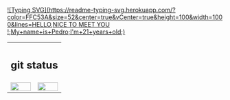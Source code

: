 [![Typing SVG](https://readme-typing-svg.herokuapp.com/?color=FFC53A&size=52&center=true&vCenter=true&height=100&width=1000&lines=HELLO,NICE TO MEET YOU !;My+name+is+Pedro;I'm+21+years+old;)](https://git.io/typing-svg)

<table>
<tr> <th colspan="2"> <h2>  git status </h2> </th> </tr>
<tr>
<td> <img width="100%" src="https://github-readme-stats.vercel.app/api?username=pedrocavalcantec&show_icons=true&include_all_commits=true&count_private=true&hide_border=true&theme=gruvbox" />


<td> <img height="100%" src="https://github-readme-stats.vercel.app/api/top-langs/?username=pedrocavalcantec&layout=compact&hide_border=true&langs_count=7&theme=gruvbox"/>

</tr>
</table>

